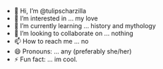 - 👋 Hi, I’m @tulipscharzilla
- 👀 I’m interested in ... my love
- 🌱 I’m currently learning ... history and mythology
- 💞️ I’m looking to collaborate on ... nothing
- 📫 How to reach me ... no
- 😄 Pronouns: ... any (preferably she/her)
- ⚡ Fun fact: ... im cool.

<!---
tulipscharzilla/tulipscharzilla is a ✨ special ✨ repository because its `README.md` (this file) appears on your GitHub profile.
You can click the Preview link to take a look at your changes.
--->

